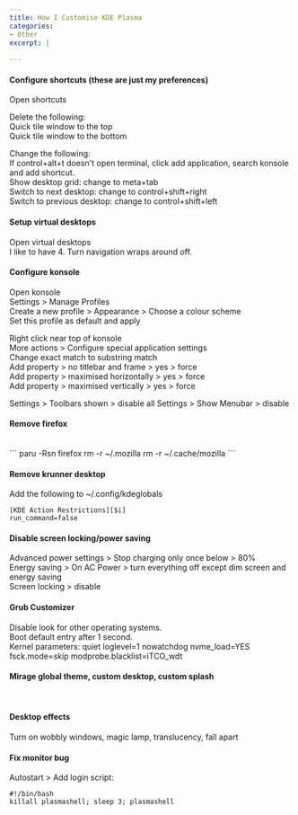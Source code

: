 ```yaml
---
title: How I Customise KDE Plasma
categories:
- Other
excerpt: |
  
---
```



#### Configure shortcuts (these are just my preferences)

Open shortcuts

Delete the following:<br>
Quick tile window to the top <br>
Quick tile window to the bottom <br>

Change the following:<br>
If control+alt+t doesn't open terminal, click add application, search konsole and add shortcut. <br>
Show desktop grid: change to meta+tab <br>
Switch to next desktop: change to control+shift+right <br>
Switch to previous desktop: change to control+shift+left <br>

#### Setup virtual desktops

Open virtual desktops <br>
I like to have 4. Turn navigation wraps around off. 


#### Configure konsole

Open konsole<br>
Settings > Manage Profiles <br>
Create a new profile > Appearance > Choose a colour scheme <br>
Set this profile as default and apply<br>

Right click near top of konsole <br>
More actions > Configure special application settings <br>
Change exact match to substring match <br>
Add property > no titlebar and frame > yes > force <br>
Add property > maximised horizontally > yes > force <br>
Add property > maximised vertically > yes > force <br>

Settings > Toolbars shown > disable all
Settings > Show Menubar > disable


#### Remove firefox
<br>
```
paru -Rsn firefox 
rm -r ~/.mozilla 
rm -r ~/.cache/mozilla 
```
  
####  Remove krunner desktop 

Add the following to ~/.config/kdeglobals <br>

```
[KDE Action Restrictions][$i] 
run_command=false
```

#### Disable screen locking/power saving

Advanced power settings > Stop charging only once below > 80% <br>
Energy saving > On AC Power > turn everything off except dim screen and energy saving <br>
Screen locking > disable

#### Grub Customizer

Disable look for other operating systems. <br>
Boot default entry after 1 second. <br>
Kernel parameters: quiet loglevel=1 nowatchdog nvme_load=YES fsck.mode=skip modprobe.blacklist=iTCO_wdt

#### Mirage global theme, custom desktop, custom splash
<br>

#### Desktop effects

Turn on wobbly windows, magic lamp, translucency, fall apart

#### Fix monitor bug

Autostart > Add login script:

```
#!/bin/bash
killall plasmashell; sleep 3; plasmashell
```
